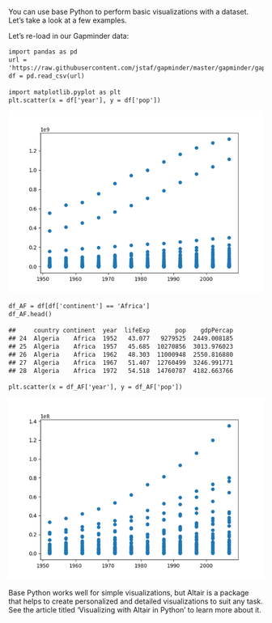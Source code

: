 You can use base Python to perform basic visualizations with a dataset.
Let’s take a look at a few examples.

Let’s re-load in our Gapminder data:

    import pandas as pd
    url = 'https://raw.githubusercontent.com/jstaf/gapminder/master/gapminder/gapminder.csv'
    df = pd.read_csv(url)

    import matplotlib.pyplot as plt
    plt.scatter(x = df['year'], y = df['pop'])

<img src="/_posts/2023-07-06-Basic-Visualizations-in-Python_files/figure-markdown_strict/unnamed-chunk-2-1.png" width="672" />

    df_AF = df[df['continent'] == 'Africa']
    df_AF.head()

    ##     country continent  year  lifeExp       pop    gdpPercap
    ## 24  Algeria    Africa  1952   43.077   9279525  2449.008185
    ## 25  Algeria    Africa  1957   45.685  10270856  3013.976023
    ## 26  Algeria    Africa  1962   48.303  11000948  2550.816880
    ## 27  Algeria    Africa  1967   51.407  12760499  3246.991771
    ## 28  Algeria    Africa  1972   54.518  14760787  4182.663766

    plt.scatter(x = df_AF['year'], y = df_AF['pop'])

<img src="/_posts/2023-07-06-Basic-Visualizations-in-Python_files/figure-markdown_strict/unnamed-chunk-3-3.png" width="672" />

Base Python works well for simple visualizations, but Altair is a
package that helps to create personalized and detailed visualizations to
suit any task. See the article titled ‘Visualizing with Altair in
Python’ to learn more about it.
